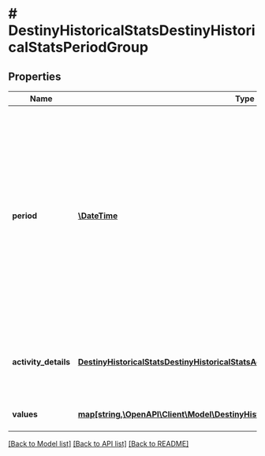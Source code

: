 # # DestinyHistoricalStatsDestinyHistoricalStatsPeriodGroup

## Properties

Name | Type | Description | Notes
------------ | ------------- | ------------- | -------------
**period** | [**\DateTime**](\DateTime.md) | Period for the group. If the stat periodType is day, then this will have a specific day. If the type is monthly, then this value will be the first day of the applicable month. This value is not set when the periodType is &#39;all time&#39;. | [optional]
**activity_details** | [**DestinyHistoricalStatsDestinyHistoricalStatsActivity**](DestinyHistoricalStatsDestinyHistoricalStatsActivity.md) | If the period group is for a specific activity, this property will be set. | [optional]
**values** | [**map[string,\OpenAPI\Client\Model\DestinyHistoricalStatsDestinyHistoricalStatsValue]**](DestinyHistoricalStatsDestinyHistoricalStatsValue.md) | Collection of stats for the period. | [optional]

[[Back to Model list]](../../README.md#models) [[Back to API list]](../../README.md#endpoints) [[Back to README]](../../README.md)
